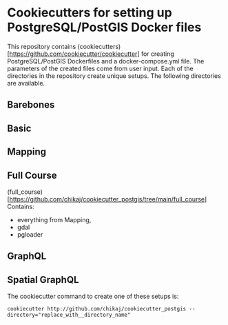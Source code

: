 # Cookiecutters for setting up PostgreSQL/PostGIS Docker files

This repository contains (cookiecutters)[https://github.com/cookiecutter/cookiecutter] for creating 
PostgreSQL/PostGIS Dockerfiles and a docker-compose.yml file. The parameters of the created files
come from user input. Each of the directories in the repository create unique setups. The following 
directories are available.

## Barebones


## Basic


## Mapping


## Full Course
(full_course)[https://github.com/chikaj/cookiecutter_postgis/tree/main/full_course]
Contains:
* everything from Mapping, 
* gdal
* pgloader

## GraphQL


## Spatial GraphQL



The cookiecutter command to create one of these setups is:

`cookiecutter http://github.com/chikaj/cookiecutter_postgis --directory="replace_with__directory_name"`

